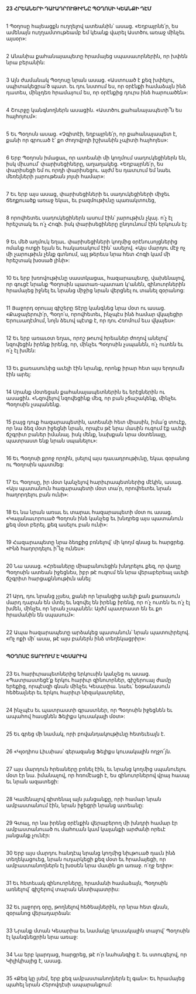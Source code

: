 **23 ՀՐԵԱՆԵՐԻ ԴԱՒԱԴՐՈՒԹԻՒՆԸ ՊՕՂՈՍԻ ԿԵԱՆՔԻ ԴԷՄ**

\
1 Պօղոսը հայեացքն ուղղելով ատեանին՝ ասաց. «Եղբայրնե՛ր, ես ամենայն ուղղամտութեամբ եմ կեանք վարել Աստծու առաջ մինչեւ այսօր»:

\
2 Անանիա քահանայապետը հրամայեց սպասաւորներին, որ խփեն նրա բերանին:

\
3 Այն ժամանակ Պօղոսը նրան ասաց. «Աստուած է քեզ խփելու, սպիտակեցրա՛ծ պատ. եւ դու նստում ես, որ օրէնքի համաձայն ինձ դատես, մինչդեռ հրամայում ես, որ օրէնքից դուրս ինձ հարուածեն»:

\
4 Շուրջը կանգնողներն ասացին. «Աստծու քահանայապետի՞ն ես հայհոյում»:

\
5 Եւ Պօղոսն ասաց. «Չգիտէի, եղբայրնե՛ր, որ քահանայապետ է, քանի որ գրուած է՝ քո ժողովրդի իշխանին չպիտի հայհոյես»:

\
6 Երբ Պօղոսն իմացաւ, որ ատեանի մի կողմում սադուկեցիներն են, իսկ միւսում՝ փարիսեցիները, աղաղակեց. «Եղբայրնե՛ր, ես փարիսեցի եմ ու որդի փարիսեցու. այժմ ես դատւում եմ նաեւ մեռելների յարութեան յոյսի համար»:

\
7 Եւ երբ այս ասաց, փարիսեցիների եւ սադուկեցիների միջեւ ճեղքուածք առաջ եկաւ, եւ բազմութիւնը պառակտուեց,

\
8 որովհետեւ սադուկեցիներն ասում էին՝ յարութիւն չկայ. ո՛չ էլ հրեշտակ եւ ո՛չ Հոգի. իսկ փարիսեցիները ընդունում էին երկուսն էլ:

\
9 Եւ մեծ աղմուկ եղաւ. փարիսեցիների կողմից օրէնուսոյցներից ոմանք ոտքի ելան եւ հակառակում էին՝ ասելով. «Այս մարդու մէջ ոչ մի չարութիւն չենք գտնում, այլ թերեւս նրա հետ Հոգի կամ մի հրեշտակ խօսած լինի»:

\
10 Եւ երբ խռովութիւնը սաստկացաւ, հազարապետը, վախենալով, որ գուցէ նրանք Պօղոսին պատառ-պատառ կ՚անեն, զինուորներին հրամայեց իջնել եւ նրանց միջից նրան վերցնել ու տանել զօրանոց:

\
11 Յաջորդ օրուայ գիշերը Տէրը կանգնեց նրա մօտ ու ասաց. «Քաջալերուի՛ր, Պօղո՛ս, որովհետեւ, ինչպէս ինձ համար վկայեցիր Երուսաղէմում, նոյն ձեւով պէտք է, որ դու Հռոմում եւս վկայես»:

\
12 Եւ երբ առաւօտ եղաւ, որոշ թուով հրեաներ ժողով անելով՝ նզովեցին իրենք իրենց, որ, մինչեւ Պօղոսին չսպանեն, ո՛չ ուտեն եւ ո՛չ էլ խմեն:

\
13 Եւ քառասունից աւելի էին նրանք, որոնք իրար հետ այս երդումն էին արել:

\
14 Սրանք մօտեցան քահանայապետներին եւ երէցներին ու ասացին. «Նզովելով նզովեցինք մեզ, որ բան չճաշակենք, մինչեւ Պօղոսին չսպանենք.

\
15 բայց դուք հազարապետին, ատեանի հետ միասին, իմա՛ց տուէք, որ նա ձեզ մօտ իջեցնի նրան, որպէս թէ նրա մասին ուզում էք աւելի ճշգրիտ բաներ իմանալ. իսկ մենք, նախքան նրա մօտենալը, պատրաստ ենք նրան սպանելու»:

\
16 Եւ Պօղոսի քրոջ որդին, լսելով այս դաւադրութիւնը, եկաւ զօրանոց ու Պօղոսին պատմեց:

\
17 Եւ Պօղոսը, իր մօտ կանչելով հարիւրապետներից մէկին, ասաց. «Այս պատանուն հազարապետի մօտ տա՛ր, որովհետեւ նրան հաղորդելու բան ունի»:

\
18 Եւ նա նրան առաւ եւ տարաւ հազարապետի մօտ ու ասաց. «Կալանաւորուած Պօղոսն ինձ կանչեց եւ խնդրեց այս պատանուն քեզ մօտ բերել. քեզ ասելու բան ունի»:

\
19 Հազարապետը նրա ձեռքից բռնելով՝ մի կողմ գնաց եւ հարցրեց. «Ինձ հաղորդելու ի՞նչ ունես»:

\
20 Նա ասաց. «Հրեաները միաբանուեցին խնդրելու քեզ, որ վաղը Պօղոսին ատեան իջեցնես, իբր թէ ուզում են նրա վերաբերեալ աւելի ճշգրիտ հարցաքննութիւն անել:

\
21 Արդ, դու նրանց չլսես, քանի որ նրանցից աւելի քան քառասուն մարդ դարան են մտել եւ նզովել են իրենք իրենց, որ ո՛չ ուտեն եւ ո՛չ էլ խմեն, մինչեւ որ նրան չսպանեն: Այժմ պատրաստ են եւ քո հրամանին են սպասում»:

\
22 Ապա հազարապետը արձակեց պատանուն՝ նրան պատուիրելով. «Ոչ ոքի մի՛ ասա, թէ այս բաներն ինձ տեղեկացրիր»:

\
**ՊՕՂՈՍԸ ՏԱՐՒՈՒՄ Է ԿԵՍԱՐԻԱ**

\
23 Եւ հարիւրապետներից երկուսին կանչեց ու ասաց. «Պատրաստեցէ՛ք երկու հարիւր զինուորներ, գիշերուայ ժամը երեքից, որպէսզի գնան մինչեւ Կեսարիա. նաեւ՝ եօթանասուն հեծեալներ եւ երկու հարիւր նիզակաւորներ,

\
24 ինչպէս եւ պատրաստի գրաստներ, որ Պօղոսին իջեցնեն եւ ապահով հասցնեն Ֆելիքս կուսակալի մօտ»:

\
25 Եւ գրեց մի նամակ, որի բովանդակութիւնը հետեւեալն է.

\
26 «Կլօդիոս Լիւսիաս՝ գերազանց Ֆելիքս կուսակալին ողջո՜յն.

\
27 այս մարդուն հրեաները բռնել էին, եւ նրանց կողմից սպանուելու մօտ էր նա. իմանալով, որ հռոմէացի է, ես զինուորներով վրայ հասայ եւ նրան ազատեցի:

\
28 Կամենալով գիտենալ այն յանցանքը, որի համար նրան ամբաստանում էին, նրան իջեցրի նրանց ատեանը:

\
29 Գտայ, որ նա իրենց օրէնքին վերաբերող մի խնդրի համար էր ամբաստանուած ու մահուան կամ կալանքի արժանի որեւէ յանցանք չունէր:

\
30 Երբ այս մարդու հանդէպ նրանց կողմից նիւթուած դաւն ինձ տեղեկացուեց, նրան ուղարկեցի քեզ մօտ եւ հրամայեցի, որ ամբաստանողներն էլ խօսեն նրա մասին քո առաջ. ո՛ղջ եղիր»:

\
31 Եւ հետեւակ զինուորները, հրամանի համաձայն, Պօղոսին առնելով՝ գիշերով տարան Անտիպատրիս:

\
32 Եւ յաջորդ օրը, թողնելով հեծեալներին, որ նրա հետ գնան, զօրանոց վերադարձան:

\
33 Նրանք մտան Կեսարիա եւ նամակը կուսակալին տալով՝ Պօղոսին էլ կանգնեցրին նրա առաջ:

\
34 Նա երբ կարդաց, հարցրեց, թէ ո՛ր նահանգից է. եւ ստուգելով, որ Կիլիկիայից է, ասաց.

\
35 «Քեզ կը լսեմ, երբ քեզ ամբաստանողներն էլ գան»: Եւ հրամայեց պահել նրան Հերովդէսի ապարանքում:
